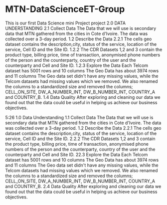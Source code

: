 # MTN-DataScienceET-Group
This is our first Data Science mini Project project
2.0 DATA UNDERSTANDING
2.1 Collect Data
The Data that we will use is secondary data that MTN gathered from the cities in Cote d'Ivoire. The data was collected over a 3-day period.
1.2 Describe the Data 2.2.1
The cells geo dataset contains the description,city, status of the service, location of the service, Cell ID and the Site ID.
1.2.2
The CDR Datasets 1,2 and 3 contain the product type, billing price, time of transaction, anonymised phone numbers of the person and the counterparty, country of the user and the counterparty and Cell and Site ID.
1.2.3 Explore the Data
Each Telcom dataset has 5001 rows and 10 columns
The Geo Data has about 3974 rows and 11 columns
The Geo data set didn't have any missing values, while the Telcom datasets had missing values which we removed.
We also renamed the columns to a standardized size and removed the columns; CELL_ON_SITE, DW_A_NUMBER_INT, DW_B_NUMBER_INT, COUNTRY_A and COUNTRY_B.
1.4 Data Quality After exploring and cleaning our data we found out that the data could be useful in helping us achieve our business objectives.





5:26
1.0 Data Understanding
1.1 Collect Data
The Data that we will use is secondary data that MTN gathered from the cities in Cote d'Ivoire. The data was collected over a 3-day period.
1.2 Describe the Data 2.2.1
The cells geo dataset contains the description,city, status of the service, location of the service, Cell ID and the Site ID.
2.2.2
The CDR Datasets 1,2 and 3 contain the product type, billing price, time of transaction, anonymised phone numbers of the person and the counterparty, country of the user and the counterparty and Cell and Site ID.
22.3 Explore the Data
Each Telcom dataset has 5001 rows and 10 columns
The Geo Data has about 3974 rows and 11 columns
The Geo data set didn't have any missing values, while the Telcom datasets had missing values which we removed.
We also renamed the columns to a standardized size and removed the columns; CELL_ON_SITE, DW_A_NUMBER_INT, DW_B_NUMBER_INT, COUNTRY_A and COUNTRY_B.
2.4 Data Quality After exploring and cleaning our data we found out that the data could be useful in helping us achieve our business objectives.
